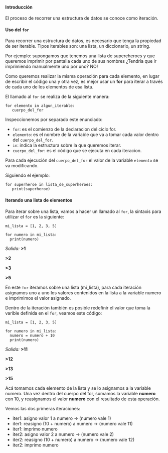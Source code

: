 #### Introducción

El proceso de recorrer una estructura de datos se conoce como iteración.

#### Uso del `for`

Para recorrer una estructura de datos, es necesario que tenga la propiedad de ser iterable.
Tipos iterables son: una lista, un diccionario, un string.

Por ejemplo: supongamos que tenemos una lista de supereheroes y que queremos imprimir por pantalla cada uno de sus nombres ¿Tendría que ir imprimiendo manualmente uno por uno? NO!

Como queremos realizar la misma operación para cada elemento, en lugar de escribir el código una y otra vez, es mejor usar un **for** para iterar a través de cada uno de los elementos de esa lista.

El llamado al `for` se realiza de la siguiente manera:

``` pyhton
for elemento in algun_iterable:
   cuerpo_del_for
```

Inspeccionemos por separado este enunciado:

  * `for`: es el comienzo de la declaracion del ciclo for.
  * `elemento`: es el nombre de la variable que va a tomar cada valor dentro del `cuerpo_del_for`.
  * `in`: indica la estructura sobre la que queremos iterar.
  * `cuerpo_del_for`: es el código que se ejecuta en cada iteracion.

Para cada ejecución del `cuerpo_del_for` el valor de la variable `elemento` se va modificando.
  

Siguiendo el ejemplo:

``` pyhton
for superheroe in lista_de_superheroes:
   print(superheroe)
```



#### Iterando una lista de elementos

Para iterar sobre una lista, vamos a hacer un llamado al `for`, la sintaxis para utilizar el `for` es la siguiente:

``` pyhton
mi_lista = [1, 2, 3, 5]

for numero in mi_lista:
  print(numero)
```
 _Salida:_
**>1** 

**>2** 
 
**>3** 

**>5** 

En este `for` iteramos sobre una lista (mi_lista), para cada iteración asignamos uno a uno los valores contenidos en la lista a la variable numero e imprimimos el valor asignado.

Dentro de la iteración también es posible redefinir el valor que toma la varible definida en el `for`, veamos este código:

``` pyhton
mi_lista = [1, 2, 3, 5]

for numero in mi_lista:
  numero = numero + 10
  print(numero)
```
 _Salida:_
**>11** 

**>12** 
 
**>13** 

**>15** 

Acá tomamos cada elemento de la lista y se lo asignamos a la variable numero. Una vez dentro del cuerpo del for, sumamos la variable **numero** con 10, y reasignamos el valor **numero** con el resultado de esta operación.

Vemos las dos primeras iteraciones:
  
  *  iter1: asigno valor 1 a numero -> (numero vale 1)
  *  iter1: reasigno (10 + numero) a numero -> (numero vale 11)
  *  iter1: imprimo numero
  *  iter2: asigno valor 2 a numero -> (numero vale 2)
  *  iter2: reasigno (10 + numero) a numero -> (numero vale 12)
  *  iter2: imprimo numero

